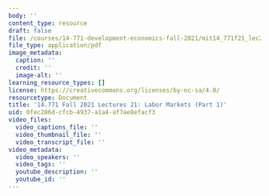 ```yaml
---
body: ''
content_type: resource
draft: false
file: /courses/14-771-development-economics-fall-2021/mit14_771f21_lec21_labor.pdf
file_type: application/pdf
image_metadata:
  caption: ''
  credit: ''
  image-alt: ''
learning_resource_types: []
license: https://creativecommons.org/licenses/by-nc-sa/4.0/
resourcetype: Document
title: '14.771 Fall 2021 Lectures 21: Labor Markets (Part 1)'
uid: 0fec286d-cfcb-4937-a1a4-af7ae8efacf3
video_files:
  video_captions_file: ''
  video_thumbnail_file: ''
  video_transcript_file: ''
video_metadata:
  video_speakers: ''
  video_tags: ''
  youtube_description: ''
  youtube_id: ''
---
```

